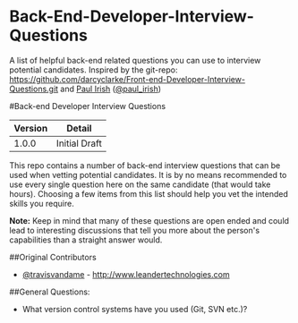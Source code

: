 Back-End-Developer-Interview-Questions
======================================

A list of helpful back-end related questions you can use to interview potential candidates. 
Inspired by the git-repo: https://github.com/darcyclarke/Front-end-Developer-Interview-Questions.git and
[Paul Irish](http://paulirish.com) ([@paul_irish](http://twitter.com/paul_irish)) 

#Back-end Developer Interview Questions

|Version    |Detail          |
|-----------|----------------|
|1.0.0      |Initial Draft   |

This repo contains a number of back-end interview questions that can be used when vetting potential candidates. 
It is by no means recommended to use every single question here on the same candidate (that would take hours). 
Choosing a few items from this list should help you vet the intended skills you require.

**Note:** Keep in mind that many of these questions are open ended and could lead to interesting discussions that tell 
you more about the person's capabilities than a straight answer would.

##Original Contributors

* [@travisvandame](http://www.twitter.com/travisvandame) - http://www.leandertechnologies.com

##General Questions:

* What version control systems have you used (Git, SVN etc.)?
